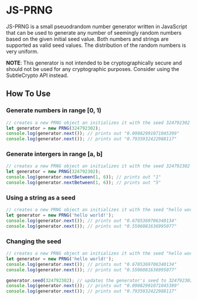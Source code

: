 # JS-PRNG
JS-PRNG is a small pseuodrandom number generator written in JavaScript that can be used to generate any number of seemingly random numbers based on the given initial seed value. Both numbers and strings are supported as valid seed values. The distribution of the random numbers is very uniform.

**NOTE**: This generator is not intended to be cryptographically secure and should not be used for any cryptographic purposes. Consider using the SubtleCrypto API instead. 

## How To Use
### Generate numbers in range [0, 1)
```javascript
// creates a new PRNG object an initializes it with the seed 324792302
let generator = new PRNG(324792302); 
console.log(generator.next()); // prints out "0.09082991071045399"
console.log(generator.next()); // prints out "0.7935932422988117"
```
### Generate intergers in range [a, b]
```javascript
// creates a new PRNG object an initializes it with the seed 324792302
let generator = new PRNG(324792302);
console.log(generator.nextBetween(1, 6)); // prints out "1"
console.log(generator.nextBetween(1, 6)); // prints out "5"
```

### Using a string as a seed
```javascript
// creates a new PRNG object an initializes it with the seed "hello world!"
let generator = new PRNG('hello world!');
console.log(generator.next()); // prints out "0.6785369706340134"
console.log(generator.next()); // prints out "0.5506081636995077"
```
### Changing the seed
```javascript
// creates a new PRNG object an initializes it with the seed "hello world!"
let generator = new PRNG('hello world!');
console.log(generator.next()); // prints out "0.6785369706340134"
console.log(generator.next()); // prints out "0.5506081636995077"

generator.seed(324792302); // updates the generator's seed to 324792302
console.log(generator.next()); // prints out "0.09082991071045399"
console.log(generator.next()); // prints out "0.7935932422988117"
```

